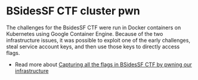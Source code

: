 # BSidesSF CTF cluster pwn

The challenges for the BsidesSF CTF were run in Docker containers on Kubernetes using Google Container Engine. Because of the two infrastructure issues, it was possible to exploit one of the early challenges, steal service account keys, and then use those keys to directly access flags.

* Read more about [Capturing all the flags in BSidesSF CTF by pwning our infrastructure](https://hackernoon.com/capturing-all-the-flags-in-bsidessf-ctf-by-pwning-our-infrastructure-3570b99b4dd0)